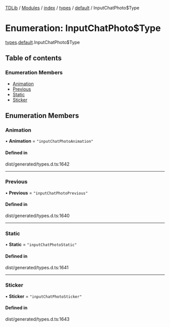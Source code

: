 [TDLib](../README.md) / [Modules](../modules.md) / [index](../modules/index.md) / [types](../modules/index.types.md) / [default](../modules/index.types.default.md) / InputChatPhoto$Type

# Enumeration: InputChatPhoto$Type

[types](../modules/index.types.md).[default](../modules/index.types.default.md).InputChatPhoto$Type

## Table of contents

### Enumeration Members

- [Animation](index.types.default.InputChatPhoto_Type.md#animation)
- [Previous](index.types.default.InputChatPhoto_Type.md#previous)
- [Static](index.types.default.InputChatPhoto_Type.md#static)
- [Sticker](index.types.default.InputChatPhoto_Type.md#sticker)

## Enumeration Members

### Animation

• **Animation** = ``"inputChatPhotoAnimation"``

#### Defined in

dist/generated/types.d.ts:1642

___

### Previous

• **Previous** = ``"inputChatPhotoPrevious"``

#### Defined in

dist/generated/types.d.ts:1640

___

### Static

• **Static** = ``"inputChatPhotoStatic"``

#### Defined in

dist/generated/types.d.ts:1641

___

### Sticker

• **Sticker** = ``"inputChatPhotoSticker"``

#### Defined in

dist/generated/types.d.ts:1643
